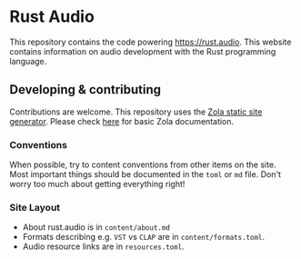 # Rust Audio

This repository contains the code powering https://rust.audio. This website contains information on audio development with the Rust programming language.

## Developing & contributing

Contributions are welcome. This repository uses the [Zola static site generator](https://github.com/getzola/zola). Please check [here](https://www.getzola.org/documentation/getting-started/overview/) for basic Zola documentation.

### Conventions

When possible, try to content conventions from other items on the site. Most important things should be documented in the `toml` or `md` file. Don't worry too much about getting everything right!

### Site Layout

- About rust.audio is in `content/about.md`
- Formats describing e.g. `VST` vs `CLAP` are in `content/formats.toml`.
- Audio resource links are in `resources.toml`.

